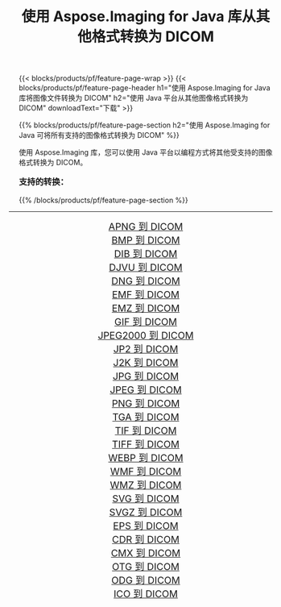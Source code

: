 ﻿---
title: 使用 Aspose.Imaging for Java 库从其他格式转换为 DICOM 
weight: 3920
url: /zh-hans/java/conversion/to/dicom/ 
lang: zh-hans
langdirlevel: 2
locales: zh-hans,ja,it,ru,de,es,fr,nl,id,lt,pl,pt,vi,tr,ko,zh-hant,ar,hi,th,sv,cs,uk,he
description: 使用 Aspose.Imaging，您可以使用 Java 从其他格式转换为 DICOM
---

{{< blocks/products/pf/feature-page-wrap >}}
{{< blocks/products/pf/feature-page-header h1="使用 Aspose.Imaging for Java 库将图像文件转换为 DICOM" h2="使用 Java 平台从其他图像格式转换为 DICOM" downloadText="下载" >}}


{{% blocks/products/pf/feature-page-section  h2="使用 Aspose.Imaging for Java 可将所有支持的图像格式转换为 DICOM" %}}
<p align=justify>使用 Aspose.Imaging 库，您可以使用 Java 平台以编程方式将其他受支持的图像格式转换为 DICOM。</p>
<h3 style="margin-top:16px;">
支持的转换：
</h3>
{{% /blocks/products/pf/feature-page-section %}}
<div class="container-fluid productfamilypage bg-gray">
    <div class="convertypes bg-gray agp-content section">
        <div class="container">
		<hr style="margin-left:-20px;"/>
		<div class="row other-converters" style="gap: 10px;font-size: 19px;text-align:center;">
		    <div class='col-md-3 other-converter remove-lp remove-rp'><a href="/imaging/zh-hans/java/conversion/apng-to-dicom/" style="padding:15px;">APNG 到 DICOM</a></div>
<div class='col-md-3 other-converter remove-lp remove-rp'><a href="/imaging/zh-hans/java/conversion/bmp-to-dicom/" style="padding:15px;">BMP 到 DICOM</a></div>
<div class='col-md-3 other-converter remove-lp remove-rp'><a href="/imaging/zh-hans/java/conversion/dib-to-dicom/" style="padding:15px;">DIB 到 DICOM</a></div>
<div class='col-md-3 other-converter remove-lp remove-rp'><a href="/imaging/zh-hans/java/conversion/djvu-to-dicom/" style="padding:15px;">DJVU 到 DICOM</a></div>
<div class='col-md-3 other-converter remove-lp remove-rp'><a href="/imaging/zh-hans/java/conversion/dng-to-dicom/" style="padding:15px;">DNG 到 DICOM</a></div>
<div class='col-md-3 other-converter remove-lp remove-rp'><a href="/imaging/zh-hans/java/conversion/emf-to-dicom/" style="padding:15px;">EMF 到 DICOM</a></div>
<div class='col-md-3 other-converter remove-lp remove-rp'><a href="/imaging/zh-hans/java/conversion/emz-to-dicom/" style="padding:15px;">EMZ 到 DICOM</a></div>
<div class='col-md-3 other-converter remove-lp remove-rp'><a href="/imaging/zh-hans/java/conversion/gif-to-dicom/" style="padding:15px;">GIF 到 DICOM</a></div>
<div class='col-md-3 other-converter remove-lp remove-rp'><a href="/imaging/zh-hans/java/conversion/jpeg2000-to-dicom/" style="padding:15px;">JPEG2000 到 DICOM</a></div>
<div class='col-md-3 other-converter remove-lp remove-rp'><a href="/imaging/zh-hans/java/conversion/jp2-to-dicom/" style="padding:15px;">JP2 到 DICOM</a></div>
<div class='col-md-3 other-converter remove-lp remove-rp'><a href="/imaging/zh-hans/java/conversion/j2k-to-dicom/" style="padding:15px;">J2K 到 DICOM</a></div>
<div class='col-md-3 other-converter remove-lp remove-rp'><a href="/imaging/zh-hans/java/conversion/jpg-to-dicom/" style="padding:15px;">JPG 到 DICOM</a></div>
<div class='col-md-3 other-converter remove-lp remove-rp'><a href="/imaging/zh-hans/java/conversion/jpeg-to-dicom/" style="padding:15px;">JPEG 到 DICOM</a></div>
<div class='col-md-3 other-converter remove-lp remove-rp'><a href="/imaging/zh-hans/java/conversion/png-to-dicom/" style="padding:15px;">PNG 到 DICOM</a></div>
<div class='col-md-3 other-converter remove-lp remove-rp'><a href="/imaging/zh-hans/java/conversion/tga-to-dicom/" style="padding:15px;">TGA 到 DICOM</a></div>
<div class='col-md-3 other-converter remove-lp remove-rp'><a href="/imaging/zh-hans/java/conversion/tif-to-dicom/" style="padding:15px;">TIF 到 DICOM</a></div>
<div class='col-md-3 other-converter remove-lp remove-rp'><a href="/imaging/zh-hans/java/conversion/tiff-to-dicom/" style="padding:15px;">TIFF 到 DICOM</a></div>
<div class='col-md-3 other-converter remove-lp remove-rp'><a href="/imaging/zh-hans/java/conversion/webp-to-dicom/" style="padding:15px;">WEBP 到 DICOM</a></div>
<div class='col-md-3 other-converter remove-lp remove-rp'><a href="/imaging/zh-hans/java/conversion/wmf-to-dicom/" style="padding:15px;">WMF 到 DICOM</a></div>
<div class='col-md-3 other-converter remove-lp remove-rp'><a href="/imaging/zh-hans/java/conversion/wmz-to-dicom/" style="padding:15px;">WMZ 到 DICOM</a></div>
<div class='col-md-3 other-converter remove-lp remove-rp'><a href="/imaging/zh-hans/java/conversion/svg-to-dicom/" style="padding:15px;">SVG 到 DICOM</a></div>
<div class='col-md-3 other-converter remove-lp remove-rp'><a href="/imaging/zh-hans/java/conversion/svgz-to-dicom/" style="padding:15px;">SVGZ 到 DICOM</a></div>
<div class='col-md-3 other-converter remove-lp remove-rp'><a href="/imaging/zh-hans/java/conversion/eps-to-dicom/" style="padding:15px;">EPS 到 DICOM</a></div>
<div class='col-md-3 other-converter remove-lp remove-rp'><a href="/imaging/zh-hans/java/conversion/cdr-to-dicom/" style="padding:15px;">CDR 到 DICOM</a></div>
<div class='col-md-3 other-converter remove-lp remove-rp'><a href="/imaging/zh-hans/java/conversion/cmx-to-dicom/" style="padding:15px;">CMX 到 DICOM</a></div>
<div class='col-md-3 other-converter remove-lp remove-rp'><a href="/imaging/zh-hans/java/conversion/otg-to-dicom/" style="padding:15px;">OTG 到 DICOM</a></div>
<div class='col-md-3 other-converter remove-lp remove-rp'><a href="/imaging/zh-hans/java/conversion/odg-to-dicom/" style="padding:15px;">ODG 到 DICOM</a></div>
<div class='col-md-3 other-converter remove-lp remove-rp'><a href="/imaging/zh-hans/java/conversion/ico-to-dicom/" style="padding:15px;">ICO 到 DICOM</a></div>
                </div>
        </div>
    </div>
</div>
<br/>

